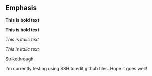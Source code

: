 ## Emphasis

**This is bold text**

__This is bold text__

*This is italic text*

_This is italic text_

~~Strikethrough~~

I'm currently testing using SSH to edit github files. Hope it goes well!